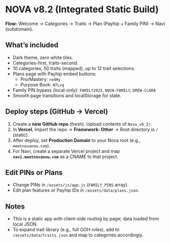 
# NOVA v8.2 (Integrated Static Build)

**Flow:** Welcome → Categories → Traits → Plan (Payhip + Family PIN) → Navi (subdomain).

## What’s included
- Dark theme, zero white tiles.
- Categories-first, traits-second.
- 10 categories, 50 traits (mapped), up to 12 trait selections.
- Plans page with Payhip embed buttons:
  - Pro/Mastery: `re4Hy`
  - Purpose Book: `N7Lvg`
- Family PIN bypass (local-only): `FAMILY2025`, `NOVA-FAMILY`, `DREW-CLARA`
- Smooth page transitions and localStorage for state.

## Deploy steps (GitHub → Vercel)
1) Create a **new GitHub repo** (fresh). Upload contents of `Nova_v8_2/`.
2) In **Vercel**, import the repo → **Framework: Other** → Root directory is `/` (static).
3) After deploy, set **Production Domain** to your Nova root (e.g., `meetnovanow.com`).
4) For Navi, create a separate Vercel project and map **`navi.meetnovanow.com`** as a CNAME to that project.

## Edit PINs or Plans
- Change PINs in `/assets/js/app.js` (`FAMILY_PINS` array).
- Edit plan features or Payhip IDs in `/assets/data/plans.json`.

## Notes
- This is a static app with client-side routing by page; data loaded from local JSON.
- To expand trait library (e.g., full OOH roles), add to `/assets/data/traits.json` and map to categories accordingly.
